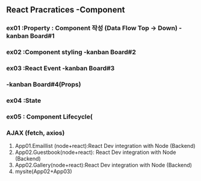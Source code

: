 ## React Pracratices -Component

### ex01 :Property : Component 작성 (Data Flow Top -> Down) -kanban Board#1
### ex02 :Component styling                                -kanban Board#2 
### ex03 :React Event                                      -kanban Board#3
###                                                        -kanban Board#4(Props)
### ex04 :State
### ex05 : Component Lifecycle(


### AJAX (fetch, axios)
1. App01.Emaillist (node+react):React Dev integration with Node (Backend)
2. App02.Guestbook(node+react): React Dev integration with Node (Backend)
3. App02.Gallery(node+react):React Dev integration with Node (Backend)
4. mysite(App02+App03)